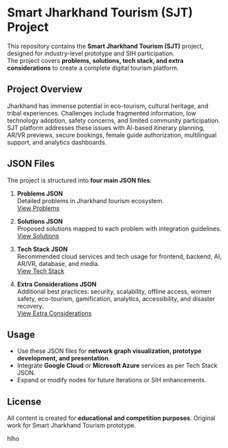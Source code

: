 # Smart Jharkhand Tourism (SJT) Project

This repository contains the **Smart Jharkhand Tourism (SJT)** project, designed for industry-level prototype and SIH participation.  
The project covers **problems, solutions, tech stack, and extra considerations** to create a complete digital tourism platform.

## Project Overview

Jharkhand has immense potential in eco-tourism, cultural heritage, and tribal experiences. Challenges include fragmented information, low technology adoption, safety concerns, and limited community participation.  
SJT platform addresses these issues with AI-based itinerary planning, AR/VR previews, secure bookings, female guide authorization, multilingual support, and analytics dashboards.

## JSON Files

The project is structured into **four main JSON files**:

1. **Problems JSON**  
   Detailed problems in Jharkhand tourism ecosystem.  
   [View Problems](https://todiagram.com/editor?source=pwa&doc=1da0a3f3dd6a890b5ba3c5a8)

2. **Solutions JSON**  
   Proposed solutions mapped to each problem with integration guidelines.  
   [View Solutions](https://todiagram.com/editor?source=pwa&doc=970d724eda99a411c2abe1ba)

3. **Tech Stack JSON**  
   Recommended cloud services and tech usage for frontend, backend, AI, AR/VR, database, and media.  
   [View Tech Stack](https://todiagram.com/editor?source=pwa&doc=b7b343363f321a23f473f130)

4. **Extra Considerations JSON**  
   Additional best practices: security, scalability, offline access, women safety, eco-tourism, gamification, analytics, accessibility, and disaster recovery.  
   [View Extra Considerations](https://todiagram.com/editor?source=pwa&doc=58c2fa7e64add04ba5644d8d)

## Usage

- Use these JSON files for **network graph visualization, prototype development, and presentation**.  
- Integrate **Google Cloud** or **Microsoft Azure** services as per Tech Stack JSON.  
- Expand or modify nodes for future iterations or SIH enhancements.

## License

All content is created for **educational and competition purposes**. Original work for Smart Jharkhand Tourism prototype.

hlho
